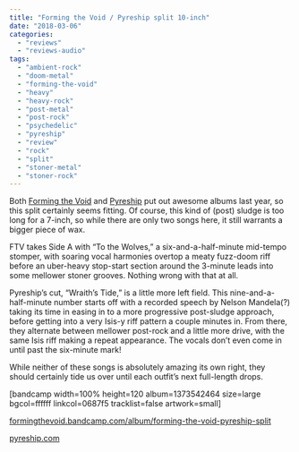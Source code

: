 ```yaml
---
title: "Forming the Void / Pyreship split 10-inch"
date: "2018-03-06"
categories: 
  - "reviews"
  - "reviews-audio"
tags: 
  - "ambient-rock"
  - "doom-metal"
  - "forming-the-void"
  - "heavy"
  - "heavy-rock"
  - "post-metal"
  - "post-rock"
  - "psychedelic"
  - "pyreship"
  - "review"
  - "rock"
  - "split"
  - "stoner-metal"
  - "stoner-rock"
---
```


Both [Forming the Void](https://hellbound.ca/2017/02/forming-void-relic/) and [Pyreship](https://hellbound.ca/2017/04/pyreship-liars-bend-low/) put out awesome albums last year, so this split certainly seems fitting. Of course, this kind of (post) sludge is too long for a 7-inch, so while there are only two songs here, it still warrants a bigger piece of wax.

FTV takes Side A with “To the Wolves,” a six-and-a-half-minute mid-tempo stomper, with soaring vocal harmonies overtop a meaty fuzz-doom riff before an uber-heavy stop-start section around the 3-minute leads into some mellower stoner grooves. Nothing wrong with that at all.

Pyreship’s cut, “Wraith’s Tide,” is a little more left field. This nine-and-a-half-minute number starts off with a recorded speech by Nelson Mandela(?) taking its time in easing in to a more progressive post-sludge approach, before getting into a very Isis-y riff pattern a couple minutes in. From there, they alternate between mellower post-rock and a little more drive, with the same Isis riff making a repeat appearance. The vocals don’t even come in until past the six-minute mark!

While neither of these songs is absolutely amazing its own right, they should certainly tide us over until each outfit’s next full-length drops.

\[bandcamp width=100% height=120 album=1373542464 size=large bgcol=ffffff linkcol=0687f5 tracklist=false artwork=small\]

[formingthevoid.bandcamp.com/album/forming-the-void-pyreship-split](https://formingthevoid.bandcamp.com/album/forming-the-void-pyreship-split)

[pyreship.com](https://pyreship.com/)
